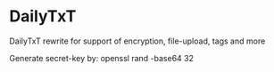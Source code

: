 # DailyTxT

DailyTxT rewrite for support of encryption, file-upload, tags and more

Generate secret-key by:
openssl rand -base64 32
